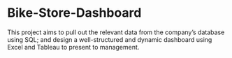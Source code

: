 # Bike-Store-Dashboard
This project aims to pull out the relevant data from the company’s database using SQL; and design a well-structured and dynamic dashboard using Excel and Tableau to present to management.
